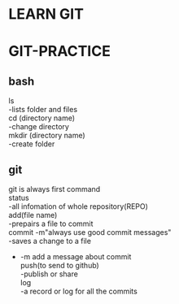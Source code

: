 # LEARN GIT

# GIT-PRACTICE

## bash

ls<br>
-lists folder and files<br>
cd (directory name)<br>
-change directory<br>
mkdir (directory name)<br>
-create folder<br>

## git

git is always first command<br>
status<br>
-all infomation of whole repository(REPO)<br>
add(file name)<br>
-prepairs a file to commit<br>
commit -m"always use good commit messages"<br>
-saves a change to a file<br>
- -m add a message about commit<br>
  push(to send to github)<br>
  -publish or share<br>
  log<br>
  -a record or log for all the commits<br>
